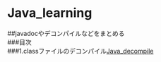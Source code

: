 # Java_learning  
##javadocやデコンパイルなどをまとめる  
###目次  
###1.classファイルのデコンパイル[Java_decompile][]

[Java_decompile]: http://google.com/        "Google"


